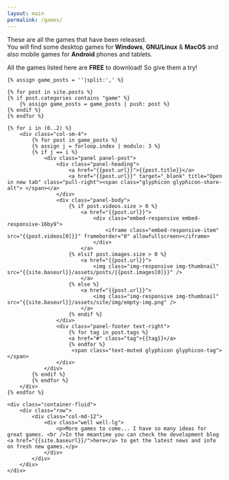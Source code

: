 ```yaml
---
layout: main
permalink: /games/
---
```


<div class="container-fluid">
	<div class="row">
		<div class="col-md-12">
			<div class="panel panel-post">
				<div class="panel-body">
					<p>These are all the games that have been released.<br />
					You will find some desktop games for <strong>Windows</strong>, <strong>GNU/Linux</strong> &amp; <strong>MacOS</strong> and also mobile games for <strong>Android</strong> phones and tablets.</p>
				</div>
				<div class="panel-footer">				
					All the games listed here are <strong>FREE</strong> to download! So give them a try!
				</div>
			</div>
		</div>
	</div>
</div>
<div class="row">
	
	{% assign game_posts = ''|split:',' %}
	
	{% for post in site.posts %}
	{% if post.categories contains "game" %}
		{% assign game_posts = game_posts | push: post %}
	{% endif %}
	{% endfor %}
	
	{% for i in (0..2) %}
		<div class="col-sm-4">
			{% for post in game_posts %}
			{% assign j = forloop.index | modulo: 3 %}
			{% if j == i %}
				<div class="panel panel-post">
					<div class="panel-heading">
						<a href="{{post.url}}">{{post.title}}</a>
						<a href="{{post.url}}" target="_blank" title="Open in new tab" class="pull-right"><span class="glyphicon glyphicon-share-alt"> </span></a>
					</div>
					<div class="panel-body">
						{% if post.videos.size > 0 %}
							<a href="{{post.url}}">
								<div class="embed-responsive embed-responsive-16by9">
									<iframe class="embed-responsive-item" src="{{post.videos[0]}}" frameborder="0" allowfullscreen></iframe>
								</div>
							</a>
						{% elsif post.images.size > 0 %}
							<a href="{{post.url}}">
								<img class="img-responsive img-thumbnail" src="{{site.baseurl}}/assets/posts/{{post.images[0]}}" />
							</a>
						{% else %}
							<a href="{{post.url}}">
								<img class="img-responsive img-thumbnail" src="{{site.baseurl}}/assets/site/img/empty-img.png" />
							</a>
						{% endif %}
					</div>
					<div class="panel-footer text-right">
						{% for tag in post.tags %}
						<a href="#" class="tag">{{tag}}</a>
						{% endfor %}
						 <span class="text-muted glyphicon glyphicon-tag"> </span>
					</div>
				</div>
			{% endif %}
			{% endfor %}
		</div>
	{% endfor %}
	
	<div class="container-fluid">
		<div class="row">
			<div class="col-md-12">
				<div class="well well-lg">
					<p>More games to come... I have so many ideas for great games. <br />In the meantime you can check the development blog <a href="{{site.baseurl}}/">here</a> to get the latest news and info on fresh new games.</p>
				</div>
			</div>
		</div>
	</div>
	
</div>